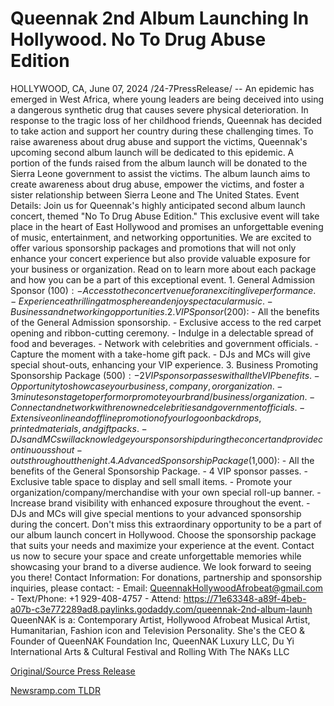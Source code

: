 # Queennak 2nd Album Launching In Hollywood. No To Drug Abuse Edition

HOLLYWOOD, CA, June 07, 2024 /24-7PressRelease/ -- An epidemic has emerged in West Africa, where young leaders are being deceived into using a dangerous synthetic drug that causes severe physical deterioration. In response to the tragic loss of her childhood friends, Queennak has decided to take action and support her country during these challenging times.  To raise awareness about drug abuse and support the victims, Queennak's upcoming second album launch will be dedicated to this epidemic. A portion of the funds raised from the album launch will be donated to the Sierra Leone government to assist the victims.  The album launch aims to create awareness about drug abuse, empower the victims, and foster a sister relationship between Sierra Leone and The United States.  Event Details:  Join us for Queennak's highly anticipated second album launch concert, themed "No To Drug Abuse Edition." This exclusive event will take place in the heart of East Hollywood and promises an unforgettable evening of music, entertainment, and networking opportunities. We are excited to offer various sponsorship packages and promotions that will not only enhance your concert experience but also provide valuable exposure for your business or organization. Read on to learn more about each package and how you can be a part of this exceptional event.  1. General Admission Sponsor ($100): - Access to the concert venue for an exciting live performance. - Experience a thrilling atmosphere and enjoy spectacular music. - Business and networking opportunities.  2. VIP Sponsor ($200): - All the benefits of the General Admission sponsorship. - Exclusive access to the red carpet opening and ribbon-cutting ceremony. - Indulge in a delectable spread of food and beverages. - Network with celebrities and government officials. - Capture the moment with a take-home gift pack. - DJs and MCs will give special shout-outs, enhancing your VIP experience.  3. Business Promoting Sponsorship Package ($500): - 2 VIP sponsor passes with all the VIP benefits. - Opportunity to showcase your business, company, or organization. - 3 minutes on stage to perform or promote your brand/business/organization. - Connect and network with renowned celebrities and government officials. - Extensive online and offline promotion of your logo on backdrops, printed materials, and gift packs. - DJs and MCs will acknowledge your sponsorship during the concert and provide continuous shout-outs throughout the night.  4. Advanced Sponsorship Package ($1,000): - All the benefits of the General Sponsorship Package. - 4 VIP sponsor passes. - Exclusive table space to display and sell small items. - Promote your organization/company/merchandise with your own special roll-up banner. - Increase brand visibility with enhanced exposure throughout the event. - DJs and MCs will give special mentions to your advanced sponsorship during the concert.  Don't miss this extraordinary opportunity to be a part of our album launch concert in Hollywood. Choose the sponsorship package that suits your needs and maximize your experience at the event. Contact us now to secure your space and create unforgettable memories while showcasing your brand to a diverse audience. We look forward to seeing you there!  Contact Information: For donations, partnership and sponsorship inquiries, please contact: - Email: QueennakHollywoodAfrobeat@gmail.com - Text/Phone: +1 929-408-4757 - Attend: https://71e63348-a89f-4beb-a07b-c3e772289ad8.paylinks.godaddy.com/queennak-2nd-album-launh  QueenNAK is a: Contemporary Artist, Hollywood Afrobeat Musical Artist, Humanitarian, Fashion icon and Television Personality.   She's the CEO & Founder of QueenNAK Foundation Inc, QueenNAK Luxury LLC, Du Yi International Arts & Cultural Festival and Rolling With The NAKs LLC 

[Original/Source Press Release](https://www.24-7pressrelease.com/press-release/511491/queennak-2nd-album-launching-in-hollywood-no-to-drug-abuse-edition) 

[Newsramp.com TLDR](https://newsramp.com/None) 